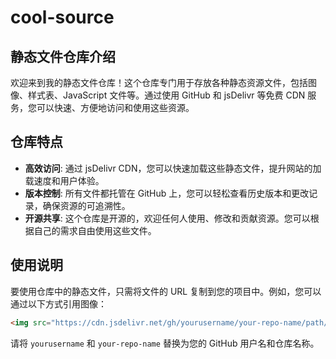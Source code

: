 # cool-source

## 静态文件仓库介绍

欢迎来到我的静态文件仓库！这个仓库专门用于存放各种静态资源文件，包括图像、样式表、JavaScript 文件等。通过使用 GitHub 和 jsDelivr 等免费 CDN 服务，您可以快速、方便地访问和使用这些资源。

## 仓库特点

- **高效访问**: 通过 jsDelivr CDN，您可以快速加载这些静态文件，提升网站的加载速度和用户体验。
- **版本控制**: 所有文件都托管在 GitHub 上，您可以轻松查看历史版本和更改记录，确保资源的可追溯性。
- **开源共享**: 这个仓库是开源的，欢迎任何人使用、修改和贡献资源。您可以根据自己的需求自由使用这些文件。

## 使用说明

要使用仓库中的静态文件，只需将文件的 URL 复制到您的项目中。例如，您可以通过以下方式引用图像：

```html
<img src="https://cdn.jsdelivr.net/gh/yourusername/your-repo-name/path/to/image.png" alt="描述">
```

请将 `yourusername` 和 `your-repo-name` 替换为您的 GitHub 用户名和仓库名称。
